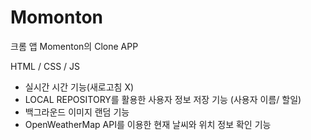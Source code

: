 # Momonton

크롬 앱 Momenton의 Clone APP

HTML / CSS / JS

- 실시간 시간 기능(새로고침 X)
- LOCAL REPOSITORY를 활용한 사용자 정보 저장 기능 (사용자 이름/ 할일)
- 백그라운드 이미지 랜덤 기능
- OpenWeatherMap API를 이용한 현재 날씨와 위치 정보 확인 기능